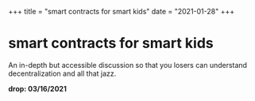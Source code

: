 +++
title = "smart contracts for smart kids"
date = "2021-01-28"
+++



# smart contracts for smart kids

An in-depth but accessible discussion so that you losers can understand decentralization and all that jazz.

**drop: 03/16/2021**